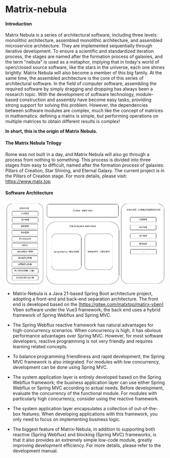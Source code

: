 # Matrix-nebula

#### Introduction
Matrix Nebula is a series of architectural software, including three levels: monolithic architecture, assembled monolithic architecture, and assembled microservice architecture. They are implemented sequentially through iterative development. To ensure a scientific and standardized iteration process, the stages are named after the formation process of galaxies, and the term "nebula" is used as a metaphor, implying that in today's world of open/closed source software, like the stars in the universe, each one shines brightly. Matrix Nebula will also become a member of this big family. At the same time, the assembled architecture is the core of this series of architectural software. In the field of computer software, assembling the required software by simply dragging and dropping has always been a research topic. With the development of software technology, module-based construction and assembly have become easy tasks, providing strong support for solving this problem. However, the dependencies between software modules are complex, much like the concept of matrices in mathematics: defining a matrix is simple, but performing operations on multiple matrices to obtain different results is complex!

<b>In short, this is the origin of Matrix Nebula.</b>

#### The Matrix Nebula Trilogy
Rome was not built in a day, and Matrix Nebula will also go through a process from nothing to something. This process is divided into three stages from easy to difficult, named after the formation process of galaxies: Pillars of Creation, Star Shining, and Eternal Galaxy. The current project is in the Pillars of Creation stage. For more details, please visit: https://www.matx.top

#### Software Architecture
<img src="architecture-nebula.png" width="600" height="auto" alt="Architecture Diagram">

- Matrix-Nebula is a Java 21-based Spring Boot architecture project, adopting a front-end and back-end separation architecture. The front end is developed based on the [https://gitee.com/matxtop/matirx-vben] Vben software under the Vue3 framework; the back end uses a hybrid framework of Spring Webflux and Spring MVC.

- The Spring Webflux reactive framework has natural advantages for high-concurrency scenarios. When concurrency is high, it has obvious performance advantages over Spring MVC. However, for most software developers, reactive programming is not very friendly and requires learning related concepts.

- To balance programming friendliness and rapid development, the Spring MVC framework is also integrated. For modules with low concurrency, development can be done using Spring MVC.

- The system application layer is entirely developed based on the Spring Webflux framework; the business application layer can use either Spring Webflux or Spring MVC according to actual needs. Before development, evaluate the concurrency of the functional module. For modules with particularly high concurrency, consider using the reactive framework.

- The system application layer encapsulates a collection of out-of-the-box features. When developing applications with this framework, you only need to focus on implementing business logic.

- The biggest feature of Matrix-Nebula, in addition to supporting both reactive (Spring Webflux) and blocking (Spring MVC) frameworks, is that it also provides an extremely simple low-code module, greatly improving development efficiency. For more details, please refer to the development manual.
